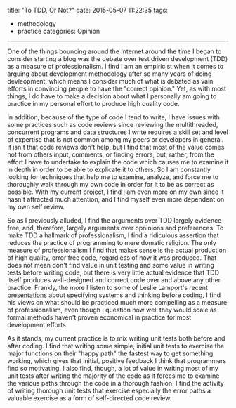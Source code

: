 title: "To TDD, Or Not?"
date: 2015-05-07 11:22:35
tags:
- methodology
- practice
categories: Opinion
---
One of the things bouncing around the Internet around the time I began to consider starting a blog was the debate over test driven development (TDD) as a measure of professionalism.  I find I am an empiricist when it comes to arguing about development methodology after so many years of doing devleopment, which means I consider much of what is debated as vain efforts in convincing people to have the "correct opinion."  Yet, as with most things, I do have to make a decision about what I personally am going to practice in my personal effort to produce high quality code.

In addition, because of the type of code I tend to write, I have issues with some practices such as code reviews since reviewing the multithreaded, concurrent programs and data structures I write requires a skill set and level of expertise that is not common among my peers or developers in general.  It isn't that code reviews don't help, but I find that most of the value comes not from others input, comments, or finding errors, but, rather, from the effort I have to undertake to explain the code which causes me to examine it in depth in order to be able to explicate it to others.  So I am constantly looking for techniques that help me to examine, analyze, and force me to thoroughly walk through my own code in order for it to be as correct as possible.  With my current [project](https://github.com/bkarr/libshr), I find I am even more on my own since it hasn't attracted much attention, and I find myself even more dependent on my own self review.

So as I previously alluded, I find the arguments over TDD largely evidence free, and, therefore, largely arguments over opninions and preferences.  To make TDD a hallmark of professionalism, I find a ridiculous assertion that reduces the practice of programming to mere domatic religion.  The only measure of professionalism I find that makes sense is the actual production of high quality, error free code, regardless of how it was produced.  That does not mean don't find value in unit testing and some value in writing tests before writing code, but there is very little actual evidence that TDD itself produces well-designed and correct code over and above any other practice.  Frankly, the more I listen to some of Leslie Lamport's recent [presentations](https://www.youtube.com/watch?v=6QsTfL-uXd8&feature=youtu.be) about specifying systems and thinking before coding, I find his views on what should be practiced much more compelling as a measure of professionalism, even though I question how well they would scale as formal methods haven't proven economical in practice for most development efforts.

As it stands, my current practice is to mix writing unit tests both before and after coding.  I find that writing some simple, initial unit tests to exercise the major functions on their "happy path" the fastest way to get something working, which gives that initial, positive feedback I think that programmers find so motivating.  I also find, though, a lot of value in writing most of my unit tests after writing the majority of the code as it forces me to examine the various paths through the code in a thorough fashion.  I find the activity of writing thorough unit tests that exercise especially the error paths a valuable exercise as a form of self-directed code review.  
